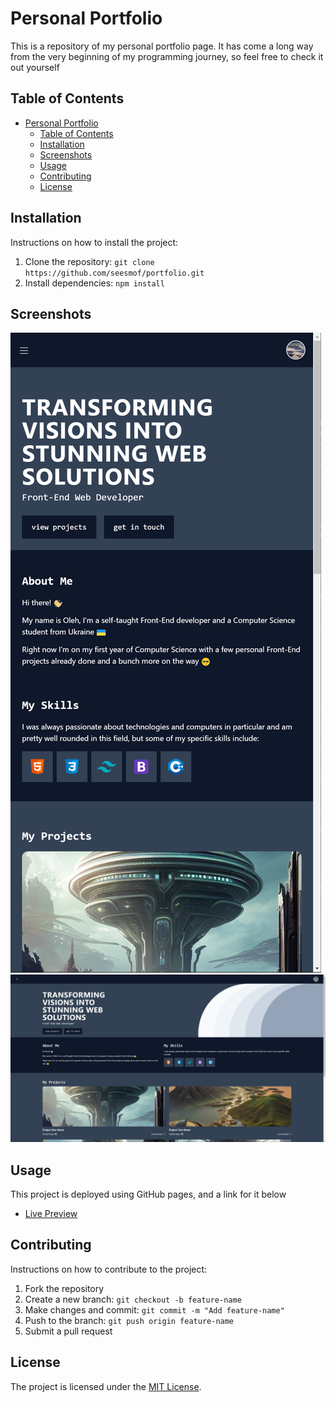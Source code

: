 # Personal Portfolio

This is a repository of my personal portfolio page. It has come a long way from the very beginning of my programming journey, so feel free to check it out yourself

## Table of Contents

- [Personal Portfolio](#personal-portfolio)
  - [Table of Contents](#table-of-contents)
  - [Installation](#installation)
  - [Screenshots](#screenshots)
  - [Usage](#usage)
  - [Contributing](#contributing)
  - [License](#license)

## Installation

Instructions on how to install the project:

1. Clone the repository: `git clone https://github.com/seesmof/portfolio.git`
2. Install dependencies: `npm install`

## Screenshots

![](./img/msedge_2oe9Cg0UsA.png)
![](./img/msedge_LPyCM4EToi.jpg)

## Usage

This project is deployed using GitHub pages, and a link for it below

- [Live Preview](https://github.com/seesmof/portfolio)

## Contributing

Instructions on how to contribute to the project:

1. Fork the repository
2. Create a new branch: `git checkout -b feature-name`
3. Make changes and commit: `git commit -m "Add feature-name"`
4. Push to the branch: `git push origin feature-name`
5. Submit a pull request

## License

The project is licensed under the [MIT License](https://opensource.org/licenses/MIT).
